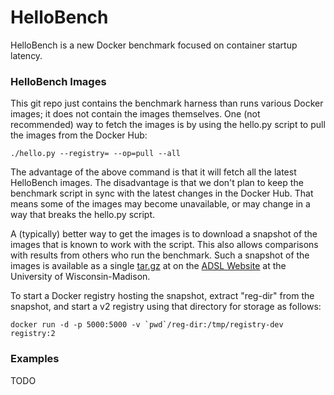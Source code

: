 # HelloBench

HelloBench is a new Docker benchmark focused on container startup latency.

### HelloBench Images

This git repo just contains the benchmark harness than runs various Docker images; it does not contain the images themselves.  One (not recommended) way to fetch the images is by using the hello.py script to pull the images from the Docker Hub:

```./hello.py --registry= --op=pull --all```

The advantage of the above command is that it will fetch all the latest HelloBench images.  The disadvantage is that we don't plan to keep the benchmark script in sync with the latest changes in the Docker Hub.  That means some of the images may become unavailable, or may change in a way that breaks the hello.py script.

A (typically) better way to get the images is to download a snapshot of the images that is known to work with the script.  This also allows comparisons with results from others who run the benchmark.  Such a snapshot of the images is available as a single [tar.gz](http://research.cs.wisc.edu/adsl/Software/hello-bench/reg-dir.tar.gz) at on the [ADSL Website](http://research.cs.wisc.edu/adsl/Software/hello-bench/) at the University of Wisconsin-Madison.

To start a Docker registry hosting the snapshot, extract "reg-dir" from the snapshot, and start a v2 registry using that directory for storage as follows:

```docker run -d -p 5000:5000 -v `pwd`/reg-dir:/tmp/registry-dev registry:2```

### Examples

TODO
